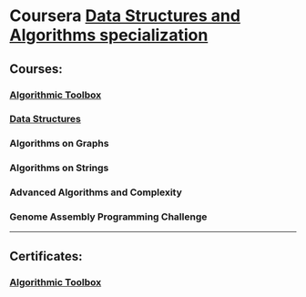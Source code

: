 # Coursera [Data Structures and Algorithms specialization](https://www.coursera.org/specializations/data-structures-algorithms?)

## Courses:

### [Algorithmic Toolbox](Algorithmic%20Toolbox/)

### [Data Structures](Data%20structures/)

### Algorithms on Graphs

### Algorithms on Strings

### Advanced Algorithms and Complexity

### Genome Assembly Programming Challenge

---

## Certificates:

### [Algorithmic Toolbox](Certificates/1.pdf)
